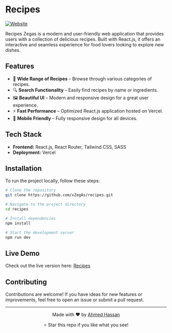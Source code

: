 # Recipes

[![Website](https://i.imgur.com/RTQv8HI.png)](https://recipes-zegas.vercel.app/)

Recipes Zegas is a modern and user-friendly web application that provides users with a collection of delicious recipes. Built with React.js, it offers an interactive and seamless experience for food lovers looking to explore new dishes.

## Features

- 📜 **Wide Range of Recipes** – Browse through various categories of recipes.
- 🔍 **Search Functionality** – Easily find recipes by name or ingredients.
- 🖼️ **Beautiful UI** – Modern and responsive design for a great user experience.
- ⚡ **Fast Performance** – Optimized React.js application hosted on Vercel.
- 📱 **Mobile Friendly** – Fully responsive design for all devices.

## Tech Stack

- **Frontend:** React.js, React Router, Tailwind CSS, SASS
- **Deployment:** Vercel

## Installation

To run the project locally, follow these steps:

```sh
# Clone the repository
git clone https://github.com/xZegAs/recipes.git

# Navigate to the project directory
cd recipes

# Install dependencies
npm install

# Start the development server
npm run dev
```

## Live Demo

Check out the live version here: [Recipes](https://recipes-zegas.vercel.app/)

## Contributing

Contributions are welcome! If you have ideas for new features or improvements, feel free to open an issue or submit a pull request.

---

<div align="center">

Made with ❤️ by [Ahmed Hassan](https://github.com/xZegAs)

⭐ Star this repo if you like what you see!

</div>

